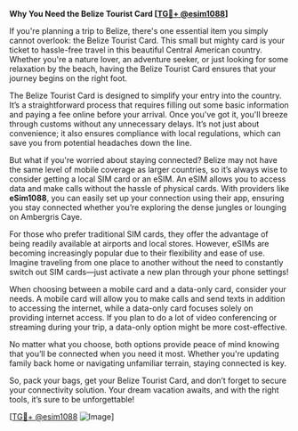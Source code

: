 **Why You Need the Belize Tourist Card [[TG💪+ @esim1088](https://t.me/s/esim1088)]**

If you're planning a trip to Belize, there's one essential item you simply cannot overlook: the Belize Tourist Card. This small but mighty card is your ticket to hassle-free travel in this beautiful Central American country. Whether you're a nature lover, an adventure seeker, or just looking for some relaxation by the beach, having the Belize Tourist Card ensures that your journey begins on the right foot.

The Belize Tourist Card is designed to simplify your entry into the country. It’s a straightforward process that requires filling out some basic information and paying a fee online before your arrival. Once you've got it, you'll breeze through customs without any unnecessary delays. It’s not just about convenience; it also ensures compliance with local regulations, which can save you from potential headaches down the line.

But what if you're worried about staying connected? Belize may not have the same level of mobile coverage as larger countries, so it’s always wise to consider getting a local SIM card or an eSIM. An eSIM allows you to access data and make calls without the hassle of physical cards. With providers like **eSim1088**, you can easily set up your connection using their app, ensuring you stay connected whether you’re exploring the dense jungles or lounging on Ambergris Caye.

For those who prefer traditional SIM cards, they offer the advantage of being readily available at airports and local stores. However, eSIMs are becoming increasingly popular due to their flexibility and ease of use. Imagine traveling from one place to another without the need to constantly switch out SIM cards—just activate a new plan through your phone settings!

When choosing between a mobile card and a data-only card, consider your needs. A mobile card will allow you to make calls and send texts in addition to accessing the internet, while a data-only card focuses solely on providing internet access. If you plan to do a lot of video conferencing or streaming during your trip, a data-only option might be more cost-effective.

No matter what you choose, both options provide peace of mind knowing that you’ll be connected when you need it most. Whether you're updating family back home or navigating unfamiliar terrain, staying connected is key.

So, pack your bags, get your Belize Tourist Card, and don’t forget to secure your connectivity solution. Your dream vacation awaits, and with the right tools, it’s sure to be unforgettable! 

[[TG💪+ @esim1088](https://t.me/s/esim1088) ![Image](https://i.postimg.cc/Y0z9fWf4/image.png)]